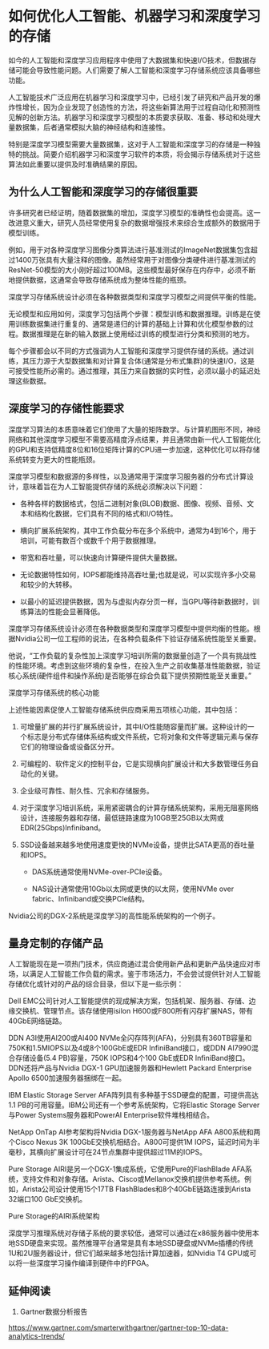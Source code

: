 # 如何优化人工智能、机器学习和深度学习的存储

如今的人工智能和深度学习应用程序中使用了大数据集和快速I/O技术，但数据存储可能会导致性能问题。人们需要了解人工智能和深度学习存储系统应该具备哪些功能。
 
人工智能技术广泛应用在机器学习和深度学习中，已经引发了研究和产品开发的爆炸性增长，因为企业发现了创造性的方法，将这些新算法用于过程自动化和预测性见解的创新方法。机器学习和深度学习模型的本质要求获取、准备、移动和处理大量数据集，后者通常模拟大脑的神经结构和连接性。
 
特别是深度学习模型需要大量数据集，这对于人工智能和深度学习的存储是一种独特的挑战。简要介绍机器学习和深度学习软件的本质，将会揭示存储系统对于这些算法如此重要以提供及时准确结果的原因。
 
## 为什么人工智能和深度学习的存储很重要
 
许多研究者已经证明，随着数据集的增加，深度学习模型的准确性也会提高。这一改进意义重大，研究人员经常使用复杂的数据增强技术来综合生成额外的数据用于模型训练。
 
例如，用于对各种深度学习图像分类算法进行基准测试的ImageNet数据集包含超过1400万张具有大量注释的图像。虽然经常用于对图像分类硬件进行基准测试的ResNet-50模型的大小刚好超过100MB。这些模型最好保存在内存中，必须不断地提供数据，这通常会导致存储系统成为整体性能的瓶颈。
 
深度学习存储系统设计必须在各种数据类型和深度学习模型之间提供平衡的性能。
 
无论模型和应用如何，深度学习包括两个步骤：模型训练和数据推理。训练是在使用训练数据集进行重复的、通常是递归的计算的基础上计算和优化模型参数的过程。数据推理是在新的输入数据上使用经过训练的模型进行分类和预测的地方。
 
每个步骤都会以不同的方式强调为人工智能和深度学习提供存储的系统。通过训练，其压力源于大型数据集和对计算复合体(通常是分布式集群)的快速I/O，这是可接受性能所必需的。通过推理，其压力来自数据的实时性，必须以最小的延迟处理这些数据。
 
## 深度学习的存储性能要求
 
深度学习算法的本质意味着它们使用了大量的矩阵数学。与计算机图形不同，神经网络和其他深度学习模型不需要高精度浮点结果，并且通常由新一代人工智能优化的GPU和支持低精度8位和16位矩阵计算的CPU进一步加速，这种优化可以将存储系统转变为更大的性能瓶颈。
 
深度学习模型和数据源的多样性，以及通常用于深度学习服务器的分布式计算设计，意味着旨在为人工智能提供存储的系统必须解决以下问题：
 
- 各种各样的数据格式，包括二进制对象(BLOB)数据、图像、视频、音频、文本和结构化数据，它们具有不同的格式和I/O特性。
 
- 横向扩展系统架构，其中工作负载分布在多个系统中，通常为4到16个，用于培训，可能有数百个或数千个用于数据推理。
 
- 带宽和吞吐量，可以快速向计算硬件提供大量数据。
 
- 无论数据特性如何，IOPS都能维持高吞吐量;也就是说，可以实现许多小交易和较少的大转移。
 
- 以最小的延迟提供数据，因为与虚拟内存分页一样，当GPU等待新数据时，训练算法的性能会显著降低。
 
深度学习存储系统设计必须在各种数据类型和深度学习模型中提供均衡的性能。根据Nvidia公司一位工程师的说法，在各种负载条件下验证存储系统性能至关重要。
 
他说，“工作负载的复杂性加上深度学习培训所需的数据量创造了一个具有挑战性的性能环境。考虑到这些环境的复杂性，在投入生产之前收集基准性能数据，验证核心系统(硬件组件和操作系统)是否能够在综合负载下提供预期性能至关重要。”
 
深度学习存储系统的核心功能
 
上述性能因素促使人工智能存储系统供应商采用五项核心功能，其中包括：
 
1. 可增量扩展的并行扩展系统设计，其中I/O性能随容量而扩展。这种设计的一个标志是分布式存储体系结构或文件系统，它将对象和文件等逻辑元素与保存它们的物理设备或设备区分开。
 
2. 可编程的、软件定义的控制平台，它是实现横向扩展设计和大多数管理任务自动化的关键。
 
3. 企业级可靠性、耐久性、冗余和存储服务。
 
4. 对于深度学习培训系统，采用紧密耦合的计算存储系统架构，采用无阻塞网络设计，连接服务器和存储，最低链路速度为10GB至25GB以太网或EDR(25Gbps)Infiniband。
 
5. SSD设备越来越多地使用速度更快的NVMe设备，提供比SATA更高的吞吐量和IOPS。
 
    - DAS系统通常使用NVMe-over-PCIe设备。
 
    - NAS设计通常使用10Gb以太网或更快的以太网，使用NVMe over fabric、Infiniband或交换PCIe结构。
 
Nvidia公司的DGX-2系统是深度学习的高性能系统架构的一个例子。
 
## 量身定制的存储产品
 
人工智能现在是一项热门技术，供应商通过混合使用新产品和更新产品快速应对市场，以满足人工智能工作负载的需求。鉴于市场活力，不会尝试提供针对人工智能存储优化或针对的产品的综合目录，但以下是一些示例：
 
Dell EMC公司针对人工智能提供的现成解决方案，包括机架、服务器、存储、边缘交换机、管理节点。该存储使用isilon H600或F800所有闪存扩展NAS，带有40GbE网络链路。
 
DDN A3I使用AI200或AI400 NVMe全闪存阵列(AFA)，分别具有360TB容量和750K和1.5MIOPS以及4或8个100GbE或EDR InfiniBand接口，或DDN AI7990混合存储设备(5.4 PB)容量，750K IOPS和4个100 GbE或EDR InfiniBand接口。DDN还将产品与Nvidia DGX-1 GPU加速服务器和Hewlett Packard Enterprise Apollo 6500加速服务器捆绑在一起。
 
IBM Elastic Storage Server AFA阵列具有多种基于SSD硬盘的配置，可提供高达1.1 PB的可用容量。IBM公司还有一个参考系统架构，它将Elastic Storage Server与Power Systems服务器和PowerAI Enterprise软件堆栈相结合。
 
NetApp OnTap AI参考架构将Nvidia DGX-1服务器与NetApp AFA A800系统和两个Cisco Nexus 3K 100GbE交换机相结合。A800可提供1M IOPS，延迟时间为半毫秒，其横向扩展设计可在24节点集群中提供超过11M的IOPS。
 
Pure Storage AIRI是另一个DGX-1集成系统，它使用Pure的FlashBlade AFA系统，支持文件和对象存储。Arista、Cisco或Mellanox交换机提供参考系统。例如，Arista公司设计使用15个17TB FlashBlades和8个40GbE链路连接到Arista 32端口100 GbE交换机。
 
Pure Storage的AIRI系统架构
 
深度学习推理系统对存储子系统的要求较低，通常可以通过在x86服务器中使用本地SSD硬盘来实现。虽然推理平台通常是具有本地SSD硬盘或NVMe插槽的传统1U和2U服务器设计，但它们越来越多地包括计算加速器，如Nvidia T4 GPU或可以将一些深度学习操作编译到硬件中的FPGA。

## 延伸阅读

1. Gartner数据分析报告

https://www.gartner.com/smarterwithgartner/gartner-top-10-data-analytics-trends/

